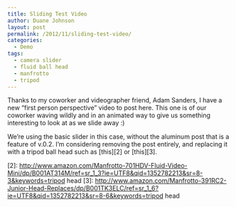 ```yaml
---
title: Sliding Test Video
author: Duane Johnson
layout: post
permalink: /2012/11/sliding-test-video/
categories:
  - Demo
tags:
  - camera slider
  - fluid ball head
  - manfrotto
  - tripod
---
```


Thanks to my coworker and videographer friend, Adam Sanders, I have a new “first person perspective” video to post here. This one is of our coworker waving wildly and in an animated way to give us something interesting to look at as we slide away :)

We’re using the basic slider in this case, without the aluminum post that is a feature of v.0.2. I’m considering removing the post entirely, and replacing it with a tripod ball head such as [this][2] or [this][3].

 [2]: http://www.amazon.com/Manfrotto-701HDV-Fluid-Video-Mini/dp/B001AT314M/ref=sr_1_3?ie=UTF8&qid=1352782213&sr=8-3&keywords=tripod head
 [3]: http://www.amazon.com/Manfrotto-391RC2-Junior-Head-Replaces/dp/B001TK3ELC/ref=sr_1_6?ie=UTF8&qid=1352782213&sr=8-6&keywords=tripod head